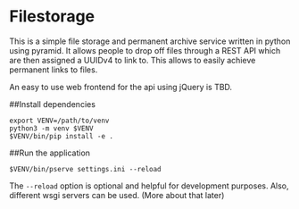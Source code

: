 # Filestorage

This is a simple file storage and permanent archive service written in python using pyramid.
It allows people to drop off files through a REST API which are then assigned a UUIDv4 to link to.
This allows to easily achieve permanent links to files.

An easy to use web frontend for the api using jQuery is TBD.

##Install dependencies

```
export VENV=/path/to/venv
python3 -m venv $VENV
$VENV/bin/pip install -e .
```
##Run the application

```
$VENV/bin/pserve settings.ini --reload
```

The `--reload` option is optional and helpful for development purposes.
Also, different wsgi servers can be used. (More about that later)
